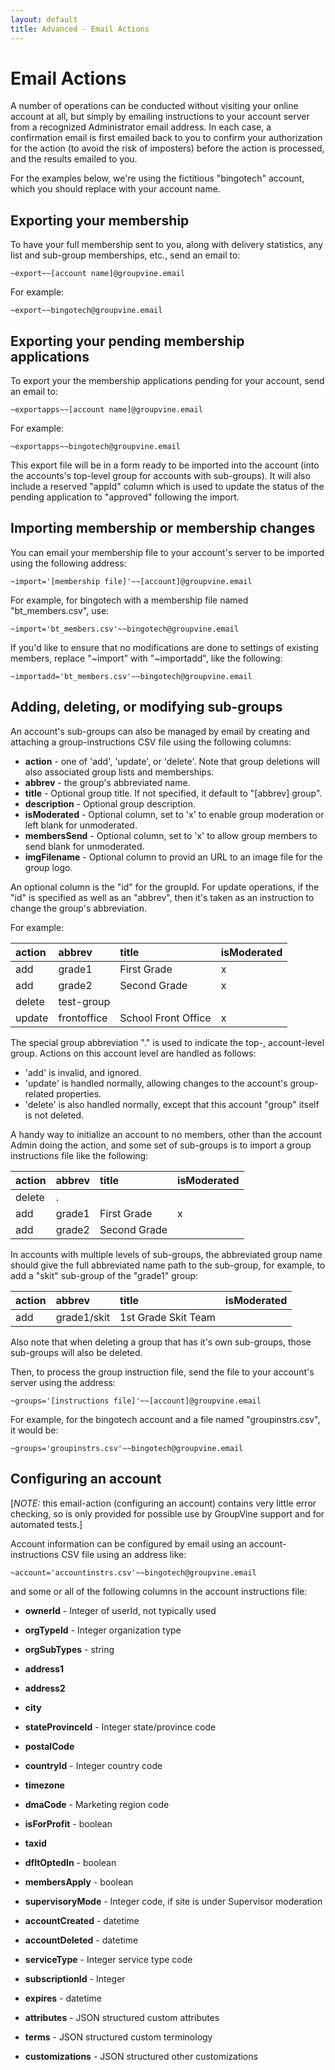 ```yaml
---
layout: default
title: Advanced - Email Actions
---
```


# Email Actions

A number of operations can be conducted without visiting your online
account at all, but simply by emailing instructions to your account
server from a recognized Administrator email address.  In each case, a
confirmation email is first emailed back to you to confirm your
authorization for the action (to avoid the risk of imposters) before
the action is processed, and the results emailed to you.

For the examples below, we're using the fictitious "bingotech"
account, which you should replace with your account name.

## Exporting your membership

To have your full membership sent to you, along with delivery
statistics, any list and sub-group memberships, etc., send an email
to:

```
~export~~[account name]@groupvine.email
```

For example:

```
~export~~bingotech@groupvine.email
```

## Exporting your pending membership applications

To export your the membership applications pending for your account, 
send an email to:

```
~exportapps~~[account name]@groupvine.email
```

For example:

```
~exportapps~~bingotech@groupvine.email
```

This export file will be in a form ready to be imported into the
account (into the accounts's top-level group for accounts with
sub-groups).  It will also include a reserved "appId" column which is
used to update the status of the pending application to "approved"
following the import.


## Importing membership or membership changes

You can email your membership file to your account's server to be
imported using the following address:

```
~import='[membership file]'~~[account]@groupvine.email
```

For example, for bingotech with a membership file named "bt_members.csv", use:

```
~import='bt_members.csv'~~bingotech@groupvine.email
```

<div class="adv">

If you'd like to ensure that no modifications are done to settings of existing members, replace
"~import" with "~importadd", like the following:

```
~importadd='bt_members.csv'~~bingotech@groupvine.email
```
</div>


## Adding, deleting, or modifying sub-groups

An account's sub-groups can also be managed by email by creating and
attaching a group-instructions CSV file using the following columns:

* **action** - one of 'add', 'update', or 'delete'.  Note that group deletions will 
  also associated group lists and memberships.
* **abbrev** - the group's abbreviated name.
* **title** - Optional group title.  If not specified, it default to
  "[abbrev] group".
* **description** - Optional group description.
* **isModerated** - Optional column, set to 'x' to enable group moderation or left
  blank for unmoderated.
* **membersSend** - Optional column, set to 'x' to allow group members to send
  blank for unmoderated.
* **imgFilename** - Optional column to provid an URL to an image file
    for the group logo.

<div class="support">

An optional column is the "id" for the groupId.  For update
operations, if the "id" is specified as well as an "abbrev", then it's
taken as an instruction to change the group's abbreviation.

</div>

For example:

| action      | abbrev      | title               | isModerated |
|:------------|:------------|:--------------------|:------------|
| add         | grade1      | First Grade         | x           |
| add         | grade2      | Second Grade        | x           |
| delete      | test-group  |                     |             |
| update      | frontoffice | School Front Office | x           |


<div class="adv" id="emailactions-dot-group">

The special group abbreviation "." is used to indicate the top-,
account-level group.  Actions on this account level are handled as
follows:

* 'add' is invalid, and ignored.
* 'update' is handled normally, allowing changes to the account's group-related properties.
* 'delete' is also handled normally, except that this account "group" itself is not deleted.

</div>

<div class="support">

A handy way to initialize an account to no members, other than the
account Admin doing the action, and some set of sub-groups is to
import a group instructions file like the following:

| action      | abbrev      | title               | isModerated |
|:------------|:------------|:--------------------|:------------|
| delete      | .           |                     |             |
| add         | grade1      | First Grade         | x           |
| add         | grade2      | Second Grade        |             |

</div>

<div class="adv">

In accounts with multiple levels of sub-groups, the abbreviated group
name should give the full abbreviated name path to the sub-group,
for example, to add a "skit" sub-group of the "grade1" group:

| action      | abbrev      | title               | isModerated |
|:------------|:------------|:--------------------|:------------|
| add         | grade1/skit | 1st Grade Skit Team |             |

Also note that when deleting a group that has it's own sub-groups,
those sub-groups will also be deleted.

</div>


Then, to process the group instruction file, send the file to your
account's server using the address:

```
~groups='[instructions file]'~~[account]@groupvine.email
```

For example, for the bingotech account and a file named
"groupinstrs.csv", it would be:

```
~groups='groupinstrs.csv'~~bingotech@groupvine.email
```

<div class="support">

## Configuring an account

[*NOTE:* this email-action (configuring an account) contains very
little error checking, so is only provided for possible use by GroupVine support
and for automated tests.]

Account information can be configured by email using an account-instructions
CSV file using an address like:

```
~account='accountinstrs.csv'~~bingotech@groupvine.email
```

and some or all of the following columns in the account instructions file:

* **ownerId** - Integer of userId, not typically used

* **orgTypeId** - Integer organization type
* **orgSubTypes** - string

* **address1** 
* **address2** 
* **city** 
* **stateProvinceId** - Integer state/province code
* **postalCode**
* **countryId** - Integer country code

* **timezone**
* **dmaCode** - Marketing region code

* **isForProfit** - boolean
* **taxid**

* **dfltOptedIn** - boolean
* **membersApply** - boolean
* **supervisoryMode** - Integer code, if site is under Supervisor moderation

* **accountCreated** - datetime
* **accountDeleted** - datetime

* **serviceType** - Integer service type code
* **subscriptionId** - Integer
* **expires** - datetime

* **attributes** - JSON structured custom attributes
* **terms** - JSON structured custom terminology
* **customizations** - JSON structured other customizations

</div>
